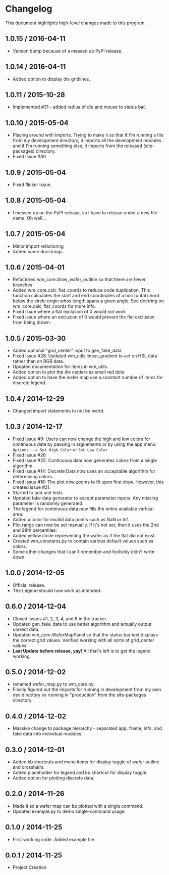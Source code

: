 # Changelog
This document highlights high-level changes made to this program.

## 1.0.15 / 2016-04-11

  + Version bump because of a messed up PyPI release.

## 1.0.14 / 2016-04-11

  + Added option to display die gridlines.

## 1.0.11 / 2015-10-28

  + Implemented #31 - added radius of die and mouse to status bar.

## 1.0.10 / 2015-05-04

  + Playing around with imports. Trying to make it so that if I'm running
    a file from my development directory, it imports all the development
    modules and if I'm running something else, it imports from the
    released (site-packages) directory.
  + Fixed Issue #30

## 1.0.9 / 2015-05-04

  + Fixed flicker issue.

## 1.0.8 / 2015-05-04

  + I messed up on the PyPI release, so I have to release under a new file
    name. Oh well...

## 1.0.7 / 2015-05-04

  + Minor import refactoring
  + Added some docstrings

## 1.0.6 / 2015-04-01

  + Refactored wm_core.draw_wafer_outline so that there are fewer branches
  + Added wm_core.calc_flat_coords to reduce code duplication. This function
    calculates the start and end coordinates of a horizontal chord below
    the circle origin whos length spans a given angle. See doctring on
    wm_core.calc_flat_coords for more info.
  + Fixed issue where a flat exclusion of 0 would not work
  + Fixed issue where an exclusion of 0 would prevent the flat exclusion from
    being drawn.

## 1.0.5 / 2015-03-30

  + Added optional "grid_center" input to gen_fake_data
  + Fixed Issue #28: Updated wm_utils.linear_gradient to act on HSL data
    rather than on RGB data.
  + Updated documentation for items in wm_utils.
  + Added option to plot the die centers as small red dots.
  + Added option to have the wafer map use a constant number of items for
    discrete legend.

## 1.0.4 / 2014-12-29

  + Changed import statements to not be weird.

## 1.0.3 / 2014-12-17

  + Fixed Issue #9: Users can now change the high and low colors for
    continuous data by passing in arguements or by using the app menu:
    ``Options --> Set High Color`` or ``Set Low Color``
  + Fixed Issue #26
  + Fixed Issue #25: Continuous data now generates colors from a single
    algorithm.
  + Fixed Issue #14: Discrete Data now uses an acceptable algorithm for
    determining colors.
  + Fixed Issue #16: The plot now zooms to fit upon first draw. However,
    this created issue #21.
  + Started to add unit tests
  + Updated fake data generator to accept parameter inputs. Any missing
    parameter is randomly generated.
  + The legend for continuous data now fills the entire available vertical
    area.
  + Added a color for invalid data points such as NaN or Inf.
  + Plot range can now be set manually. If it's not set, then it uses the
    2nd and 98th percentiles.
  + Added yellow circle representing the wafer as if the flat did not exist.
  + Created wm_constants.py to contain various default values such as colors.
  + Some other changes that I can't remember and foolishly didn't write
    down.


## 1.0.0 / 2014-12-05

  + Official release.
  + The Legend should now work as intended.

## 0.6.0 / 2014-12-04

  + Closed issues #1, 2, 3, 4, and 6 in the tracker.
  + Updated gen_fake_data to use better algorithm and actually output
    correct data.
  + Updated wm_core.WaferMapPanel so that the status bar text displays
    the correct grid values. Verified working with all sorts of
    grid_center values.
  + **Last Update before release, yay!** All that's left is to get the
    legend working.

## 0.5.0 / 2014-12-02

  + renamed wafer_map.py to wm_core.py.
  + Finally figured out the imports for running in development from my
    own dev directory vs running in "production" from the site-packages
    directory.

## 0.4.0 / 2014-12-02

  + Massive change to package hierarchy - separated app, frame, info, and fake
    data into individual modules.

## 0.3.0 / 2014-12-01

  + Added kb shortcuts and menu items for display toggle
    of wafer outline and crosshairs.
  + Added placeholder for legend and kb shortcut for display toggle.
  + Added option for plotting discrete data.

## 0.2.0 / 2014-11-26

  + Made it so a wafer map can be plotted with a single
    command.
  + Updated example.py to demo single-command usage.

## 0.1.0 / 2014-11-25

  + First working code. Added example file.

## 0.0.1 / 2014-11-25

  + Project Creation
